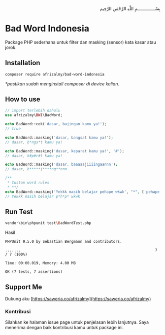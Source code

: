 <p align="right">
بِسْــــــــــــــمِ اللَّهِ الرَّحْمَنِ الرَّحِيم 
</p>

# Bad Word Indonesia
Package PHP sederhana untuk filter dan masking (sensor) kata kasar atau jorok.

## Installation
```bash
composer require afrizalmy/bad-word-indonesia
```
_*pastikan sudah menginstall composer di device kalian._

## How to use
```php
// import terlebih dahulu
use afrizalmy\BWI\BadWord;

echo BadWord::cek('dasar, bajingan kamu ya!');
// true

echo BadWord::masking('dasar, bangsat kamu ya!');
// dasar, b*ngs*t kamu ya!

echo BadWord::masking('dasar, keparat kamu ya!', '#');
// dasar, k#p#r#t kamu ya!

echo BadWord::masking('dasar, baaaaajiiiingaannn');
// dasar, b*****j****ng**nnn

/**
 * Custom word rules
 * **/
echo BadWord::masking('Yekkk masih belajar pehape wkwk', "*", ['pehape','php']);
// Yekkk masih belajar p*h*p* wkwk
```

## Run Test
```bash
vendor\bin\phpunit test\BadWordTest.php
```
Hasil
```
PHPUnit 9.5.0 by Sebastian Bergmann and contributors.

.......                                                             7 / 7 (100%)

Time: 00:00.019, Memory: 4.00 MB

OK (7 tests, 7 assertions)
```

## Support Me
Dukung aku [https://saweria.co/afrizalmy](https://saweria.co/afrizalmy)

### Kontribusi
Silahkan ke halaman issue page untuk penjelasan lebih lanjutnya.
Saya menerima dengan baik kontribusi kamu untuk package ini.